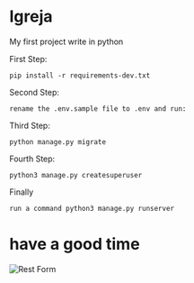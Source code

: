 # Igreja

My first project write in python


First Step:

    pip install -r requirements-dev.txt
        
Second Step:

    rename the .env.sample file to .env and run:

Third Step:

    python manage.py migrate

Fourth Step:

    python3 manage.py createsuperuser
  
    
Finally

    run a command python3 manage.py runserver
   
# have a good time

<img src="static/readme/Layout.png" alt="Rest Form">

